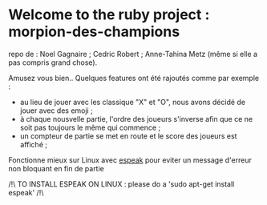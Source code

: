 # Welcome to the ruby project : morpion-des-champions

repo de : Noel Gagnaire ; Cedric Robert ; Anne-Tahina Metz (même si elle a pas compris grand chose).

Amusez vous bien.. Quelques features ont été rajoutés comme par exemple :
- au lieu de jouer avec les classique "X" et "O", nous avons décidé de jouer avec des emoji ;
- à chaque nousvelle partie, l'ordre des joueurs s'inverse afin que ce ne soit pas toujours le même qui commence ;
- un compteur de partie se met en route et le score des joueurs est affiché ;

Fonctionne mieux sur Linux avec [espeak](https://doc.ubuntu-fr.org/espeak) pour eviter un message d'erreur non bloquant en fin de partie

/!\ TO INSTALL ESPEAK ON LINUX : please do a 'sudo apt-get install espeak' /!\


